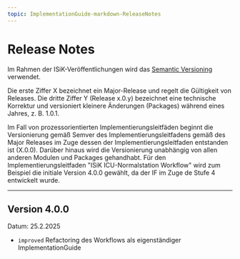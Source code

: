 ```yaml
---
topic: ImplementationGuide-markdown-ReleaseNotes
---
```

# Release Notes

Im Rahmen der ISiK-Veröffentlichungen wird das [Semantic Versioning](https://semver.org/lang/de/) verwendet.

Die erste Ziffer X bezeichnet ein Major-Release und regelt die Gültigkeit von Releases. Die dritte Ziffer Y (Release x.0.y) bezeichnet eine technische Korrektur und versioniert kleinere Änderungen (Packages) während eines Jahres, z. B. 1.0.1.

Im Fall von prozessorientierten Implementierungsleitfäden beginnt die Versionierung gemäß Semver des Implementierungsleitfadens gemäß des Major Releases im Zuge dessen der Implementierungsleitfaden entstanden ist (X.0.0).
Darüber hinaus wird die Versionierung unabhängig von allen anderen Modulen und Packages gehandhabt. Für den Implementierungsleitfaden "ISiK ICU-Normalstation Workflow" wird zum Beispiel die initiale Version 4.0.0 gewählt, da der IF im Zuge de Stufe 4 entwickelt wurde.


---

## Version 4.0.0

Datum: 25.2.2025

* `improved` Refactoring des Workflows als eigenständiger ImplementationGuide